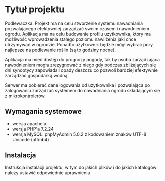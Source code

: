 
# Tytuł projektu
Podlewaczka: Projekt ma na celu stworzenie systemu nawadniania pozwalającego efektywniej zarządzać swoim czasem i nawodnieniem ogrodu. Aplikacja ma na celu budowanie profilu użytkownika, który ma możliwość wprowadzenia stałego poziomu nawilżenia jaki chce utrzymywać w ogrodzie. Ponadto użytkownik będzie mógł wybrać pory najlepsze na podlewanie roślin (są to godziny nocne).

Aplikacja ma mieć dostęp do prognozy pogody, tak by osoba zarządzająca nawodnieniem mogła zrezygnować z niego gdy podczas zbilżających się dni synoptycy zapowiadali opady deszczu co pozwoli bardziej efektywnie zarządzać gospodarką wodną.

Serwer ma pobierać dane logowania od użytkownika i pozwalająca po zalogowaniu zarządzać systemem do nawadniania ogrodu składającym się z mikrokontrolerów.

## Wymagania systemowe
* wersja apache'a 
* wersja PHP'a 7.2.24 
* wersja MySQL: phpMyAdmin 5.0.2 z kodowaniem znaków UTF-8 Unicode (utfmb4)

## Instalacja
Instrukcja instalacji projektu, w tym do jakich plików i do jakich katalogów należy ustawić odpowiednie uprawnienia
